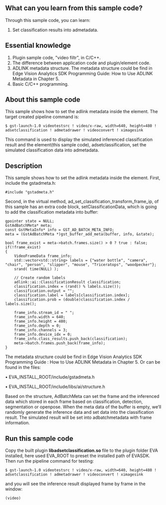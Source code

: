 ## What can you learn from this sample code?

Through this sample code, you can learn:
1.	Set classification results into admetadata.

## Essential knowledge

1.	Plugin sample code, "video filtr", in C/C++.
2.	The difference between application code and plugin/element code.
3.	ADLINK metadata structure. The metadata structure could be find in Edge Vision Analytics SDK Programming Guide: How to Use ADLINK Metadata in Chapter 5.
4.	Basic C/C++ programming.

## About this sample code

This sample shows how to set the adlink metadata inside the element. The target created pipeline command is:

    $ gst-launch-1.0 videotestsrc ! video/x-raw, width=640, height=480 ! adsetclassification ! admetadrawer ! videoconvert ! ximagesink
    
This command is used to display the simulated inferenced classification result and the element(this sample code), adsetclassification, set the simulated classification data into admetadata.

## Description

This sample shows how to set the adlink metadata inside the element. First, include the gstadmeta.h:

    #include "gstadmeta.h"
    
Second, in the virtual method, ad_set_classification_transform_frame_ip, of this sample has an extra code block, setClassificationData, which is going to add the classification metadata into buffer:

    gpointer state = NULL;
    GstAdBatchMeta* meta;
    const GstMetaInfo* info = GST_AD_BATCH_META_INFO;
    meta = (GstAdBatchMeta *)gst_buffer_add_meta(buffer, info, &state);
        
    bool frame_exist = meta->batch.frames.size() > 0 ? true : false;
    if(!frame_exist)
    {
        VideoFrameData frame_info;
	    std::vector<std::string> labels = {"water bottle", "camera", "chair", "person", "slipper", "mouse", "Triceratops", "woodpecker"};
	    srand( time(NULL) );
		
	    // Create random labels
	    adlink::ai::ClassificationResult classification;
	    classification.index = (rand() % labels.size());
	    classification.output = "";
	    classification.label = labels[classification.index];
	    classification.prob = (double)classification.index / labels.size();

        frame_info.stream_id = " ";
        frame_info.width = 640;
        frame_info.height = 480;
        frame_info.depth = 0;
        frame_info.channels = 3;
        frame_info.device_idx = 0;
        frame_info.class_results.push_back(classification);
        meta->batch.frames.push_back(frame_info);
    }

The metadata structure could be find in Edge Vision Analytics SDK Programming Guide : How to Use ADLINK Metadata in Chapter 5. Or can be found in the files:

•	EVA_INSTALL_ROOT/include/gstadmeta.h

•	EVA_INSTALL_ROOT/include/libs/ai/structure.h

Based on the structure, AdBatchMeta can set the frame and the inferenced data which stored in each frame based on classification, detection, segmentation or openpose. When the meta data of the buffer is empty, we’ll randomly generate the inference data and set data into the classification result. The simulated result will be set into adbatchmetadata with frame information.

## Run this sample code

Copy the built plugin **libadsetclassification.so** file to the plugin folder EVA installed, here used EVA_ROOT to preset the installed path of EVASDK. Then run the pipeline command for testing:

    $ gst-launch-1.0 videotestsrc ! video/x-raw, width=640, height=480 ! adsetclassification ! admetadrawer ! videoconvert ! ximagesink
and you will see the inference result displayed frame by frame in the window:

    (video)
